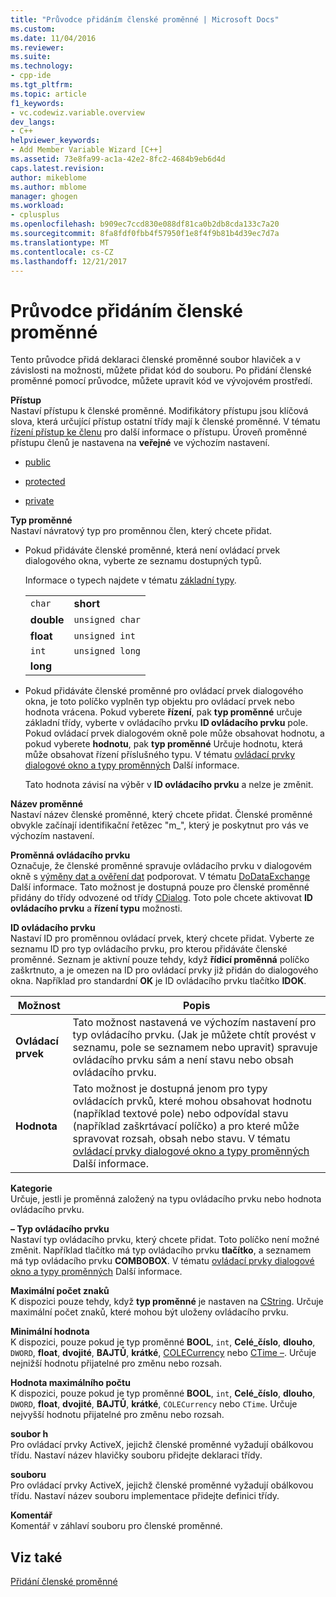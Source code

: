 ```yaml
---
title: "Průvodce přidáním členské proměnné | Microsoft Docs"
ms.custom: 
ms.date: 11/04/2016
ms.reviewer: 
ms.suite: 
ms.technology:
- cpp-ide
ms.tgt_pltfrm: 
ms.topic: article
f1_keywords:
- vc.codewiz.variable.overview
dev_langs:
- C++
helpviewer_keywords:
- Add Member Variable Wizard [C++]
ms.assetid: 73e8fa99-ac1a-42e2-8fc2-4684b9eb6d4d
caps.latest.revision: 
author: mikeblome
ms.author: mblome
manager: ghogen
ms.workload:
- cplusplus
ms.openlocfilehash: b909ec7ccd830e088df81ca0b2db8cda133c7a20
ms.sourcegitcommit: 8fa8fdf0fbb4f57950f1e8f4f9b81b4d39ec7d7a
ms.translationtype: MT
ms.contentlocale: cs-CZ
ms.lasthandoff: 12/21/2017
---
```

# <a name="add-member-variable-wizard"></a>Průvodce přidáním členské proměnné
Tento průvodce přidá deklaraci členské proměnné soubor hlaviček a v závislosti na možnosti, můžete přidat kód do souboru. Po přidání členské proměnné pomocí průvodce, můžete upravit kód ve vývojovém prostředí.  
  
 **Přístup**  
 Nastaví přístupu k členské proměnné. Modifikátory přístupu jsou klíčová slova, která určující přístup ostatní třídy mají k členské proměnné. V tématu [řízení přístup ke členu](../cpp/member-access-control-cpp.md) pro další informace o přístupu. Úroveň proměnné přístupu členů je nastavena na **veřejné** ve výchozím nastavení.  
  
-   [public](../cpp/public-cpp.md)  
  
-   [protected](../cpp/protected-cpp.md)  
  
-   [private](../cpp/private-cpp.md)  
  
 **Typ proměnné**  
 Nastaví návratový typ pro proměnnou člen, který chcete přidat.  
  
-   Pokud přidáváte členské proměnné, která není ovládací prvek dialogového okna, vyberte ze seznamu dostupných typů.  
  
     Informace o typech najdete v tématu [základní typy](../cpp/fundamental-types-cpp.md).  
  
    |||  
    |-|-|  
    |`char`|**short**|  
    |**double**|`unsigned char`|  
    |**float**|`unsigned int`|  
    |`int`|`unsigned long`|  
    |**long**||  
  
-   Pokud přidáváte členské proměnné pro ovládací prvek dialogového okna, je toto políčko vyplněn typ objektu pro ovládací prvek nebo hodnota vrácena. Pokud vyberete **řízení**, pak **typ proměnné** určuje základní třídy, vyberte v ovládacího prvku **ID ovládacího prvku** pole. Pokud ovládací prvek dialogovém okně pole může obsahovat hodnotu, a pokud vyberete **hodnotu**, pak **typ proměnné** Určuje hodnotu, která může obsahovat řízení příslušného typu. V tématu [ovládací prvky dialogové okno a typy proměnných](../ide/dialog-box-controls-and-variable-types.md) Další informace.  
  
     Tato hodnota závisí na výběr v **ID ovládacího prvku** a nelze je změnit.  
  
 **Název proměnné**  
 Nastaví název členské proměnné, který chcete přidat. Členské proměnné obvykle začínají identifikační řetězec "m_", který je poskytnut pro vás ve výchozím nastavení.  
  
 **Proměnná ovládacího prvku**  
 Označuje, že členské proměnné spravuje ovládacího prvku v dialogovém okně s [výměny dat a ověření dat](../mfc/dialog-data-exchange-and-validation.md) podporovat. V tématu [DoDataExchange](../mfc/reference/cwnd-class.md#dodataexchange) Další informace. Tato možnost je dostupná pouze pro členské proměnné přidány do třídy odvozené od třídy [CDialog](../mfc/reference/cdialog-class.md). Toto pole chcete aktivovat **ID ovládacího prvku** a **řízení typu** možnosti.  
  
 **ID ovládacího prvku**  
 Nastaví ID pro proměnnou ovládací prvek, který chcete přidat. Vyberte ze seznamu ID pro typ ovládacího prvku, pro kterou přidáváte členské proměnné. Seznam je aktivní pouze tehdy, když **řídicí proměnná** políčko zaškrtnuto, a je omezen na ID pro ovládací prvky již přidán do dialogového okna. Například pro standardní **OK** je ID ovládacího prvku tlačítko **IDOK**.  
  
|Možnost|Popis|  
|------------|-----------------|  
|**Ovládací prvek**|Tato možnost nastavená ve výchozím nastavení pro typ ovládacího prvku. (Jak je můžete chtít provést v seznamu, pole se seznamem nebo upravit) spravuje ovládacího prvku sám a není stavu nebo obsah ovládacího prvku.|  
|**Hodnota**|Tato možnost je dostupná jenom pro typy ovládacích prvků, které mohou obsahovat hodnotu (například textové pole) nebo odpovídal stavu (například zaškrtávací políčko) a pro které může spravovat rozsah, obsah nebo stavu. V tématu [ovládací prvky dialogové okno a typy proměnných](../ide/dialog-box-controls-and-variable-types.md) Další informace.|  
  
 **Kategorie**  
 Určuje, jestli je proměnná založený na typu ovládacího prvku nebo hodnota ovládacího prvku.  
  
 **– Typ ovládacího prvku**  
 Nastaví typ ovládacího prvku, který chcete přidat. Toto políčko není možné změnit. Například tlačítko má typ ovládacího prvku **tlačítko**, a seznamem má typ ovládacího prvku **COMBOBOX**. V tématu [ovládací prvky dialogové okno a typy proměnných](../ide/dialog-box-controls-and-variable-types.md) Další informace.  
  
 **Maximální počet znaků**  
 K dispozici pouze tehdy, když **typ proměnné** je nastaven na [CString](../atl-mfc-shared/reference/cstringt-class.md). Určuje maximální počet znaků, které mohou být uloženy ovládacího prvku.  
  
 **Minimální hodnota**  
 K dispozici, pouze pokud je typ proměnné **BOOL**, `int`, **Celé_číslo**, **dlouho**, `DWORD`, **float**, **dvojité**, **BAJTŮ**, **krátké**, [COLECurrency](../mfc/reference/colecurrency-class.md) nebo [CTime –](../atl-mfc-shared/reference/ctime-class.md). Určuje nejnižší hodnotu přijatelné pro změnu nebo rozsah.  
  
 **Hodnota maximálního počtu**  
 K dispozici, pouze pokud je typ proměnné **BOOL**, `int`, **Celé_číslo**, **dlouho**, `DWORD`, **float**, **dvojité**, **BAJTŮ**, **krátké**, `COLECurrency` nebo `CTime`. Určuje nejvyšší hodnotu přijatelné pro změnu nebo rozsah.  
  
 **soubor h**  
 Pro ovládací prvky ActiveX, jejichž členské proměnné vyžadují obálkovou třídu. Nastaví název hlavičky souboru přidejte deklaraci třídy.  
  
 **souboru**  
 Pro ovládací prvky ActiveX, jejichž členské proměnné vyžadují obálkovou třídu. Nastaví název souboru implementace přidejte definici třídy.  
  
 **Komentář**  
 Komentář v záhlaví souboru pro členské proměnné.  
  
## <a name="see-also"></a>Viz také  
 [Přidání členské proměnné](../ide/adding-a-member-variable-visual-cpp.md)